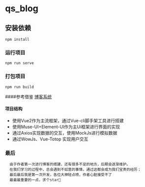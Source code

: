 # qs_blog

## 安装依赖
```
npm install
```

### 运行项目
```
npm run serve
```

### 打包项目
```
npm run build
```
####参考借鉴
[博客系统](https://github.com/wsydxiangwang/Mood)
#### 项目结构
+ 使用Vue2作为主流框架，通过Vue-cli脚手架工具进行搭建
+ 使用Muse-UI+Element-UI作为主Ui框架进行界面的实现
+ 通过Axios实现数据的交互，使用MockJs进行模拟数据
+ 通过WowJs、Vue-Totop 实现用户交互

### 最后
```
  由于作者第一次进行博客的搭建，还有很多不足的地方，后期会逐渐维护。
  在我们学习的过程中，总会遇到不如意的事情，通过这都会成为我们宝贵的经历；
  最后最后我是第一次开发，各位大神轻点喷，作者心脏接受不了
  最最最重要的一点，求个star🥺
```
